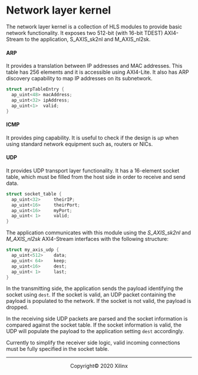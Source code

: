 # Network layer kernel

The network layer kernel is a collection of HLS modules to provide basic network functionality. It exposes two 512-bit (with 16-bit TDEST) AXI4-Stream to the application, S_AXIS_sk2nl and M_AXIS_nl2sk.

#### ARP
It provides a translation between IP addresses and MAC addresses. This table has 256 elements and it is accessible using AXI4-Lite. It also has ARP discovery capability to map IP addresses on its subnetwork.

```C
struct arpTableEntry {
  ap_uint<48> macAddress;
  ap_uint<32> ipAddress;
  ap_uint<1>  valid;
}
```

#### ICMP
It provides ping capability. It is useful to check if the design is *up* when using standard network equipment such as, routers or NICs.

#### UDP

It provides UDP transport layer functionality. It has a 16-element socket table, which must be filled from the host side in order to receive and send data. 

```C
struct socket_table {
  ap_uint<32>     theirIP;
  ap_uint<16>     theirPort;
  ap_uint<16>     myPort;
  ap_uint< 1>     valid;
}
```

The application communicates with this module using the *S_AXIS_sk2nl* and *M_AXIS_nl2sk* AXI4-Stream interfaces with the following structure:

```C
struct my_axis_udp {
  ap_uint<512>    data;
  ap_uint< 64>    keep;
  ap_uint<16>     dest;
  ap_uint< 1>     last;
}
```

In the transmitting side, the application sends the payload identifying the socket using `dest`. If the socket is valid, an UDP packet containing the payload is populated to the network. If the socket is not valid, the payload is dropped.

In the receiving side UDP packets are parsed and the socket information is compared against the socket table. If the socket information is valid, the UDP will populate the payload to the application setting `dest` accordingly.

Currently to simplify the receiver side logic, valid incoming connections must be fully specified in the socket table. 

------------------------------------------------------
<p align="center">Copyright&copy; 2020 Xilinx</p>